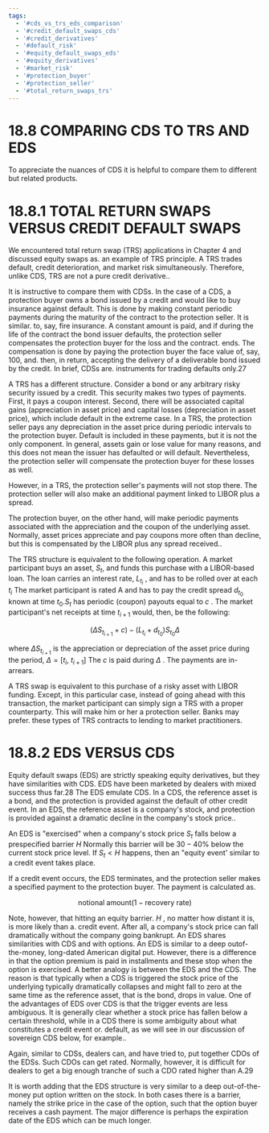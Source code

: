 ```yaml
---
tags:
  - '#cds_vs_trs_eds_comparison'
  - '#credit_default_swaps_cds'
  - '#credit_derivatives'
  - '#default_risk'
  - '#equity_default_swaps_eds'
  - '#equity_derivatives'
  - '#market_risk'
  - '#protection_buyer'
  - '#protection_seller'
  - '#total_return_swaps_trs'
---
```

# 18.8 COMPARING CDS TO TRS AND EDS  

To appreciate the nuances of CDS it is helpful to compare them to different but related products.  

# 18.8.1 TOTAL RETURN SWAPS VERSUS CREDIT DEFAULT SWAPS  

We encountered total return swap (TRS) applications in Chapter 4 and discussed equity swaps as. an example of TRS principle. A TRS trades default, credit deterioration, and market risk simultaneously. Therefore, unlike CDS, TRS are not a pure credit derivative..  

It is instructive to compare them with CDSs. In the case of a CDS, a protection buyer owns a bond issued by a credit and would like to buy insurance against default. This is done by making constant periodic payments during the maturity of the contract to the protection seller. It is similar. to, say, fire insurance. A constant amount is paid, and if during the life of the contract the bond issuer defaults, the protection seller compensates the protection buyer for the loss and the contract. ends. The compensation is done by paying the protection buyer the face value of, say, 100, and. then, in return, accepting the delivery of a deliverable bond issued by the credit. In brief, CDSs are. instruments for trading defaults only.27  

A TRS has a different structure. Consider a bond or any arbitrary risky security issued by a credit. This security makes two types of payments. First, it pays a coupon interest. Second, there will be associated capital gains (appreciation in asset price) and capital losses (depreciation in asset price), which include default in the extreme case. In a TRS, the protection seller pays any depreciation in the asset price during periodic intervals to the protection buyer. Default is included in these payments, but it is not the only component. In general, assets gain or lose value for many reasons, and this does not mean the issuer has defaulted or will default. Nevertheless, the protection seller will compensate the protection buyer for these losses as well.  

However, in a TRS, the protection seller's payments will not stop there. The protection seller will also make an additional payment linked to LIBOR plus a spread.  

The protection buyer, on the other hand, will make periodic payments associated with the appreciation and the coupon of the underlying asset. Normally, asset prices appreciate and pay coupons more often than decline, but this is compensated by the LIBOR plus any spread received..  

The TRS structure is equivalent to the following operation. A market participant buys an asset, $S_{t},$ and funds this purchase with a LIBOR-based loan. The loan carries an interest rate, $L_{t_{i}}$ , and has to be rolled over at each $t_{i}$ The market participant is rated A and has to pay the credit spread $d_{t_{0}}$ known at time $t_{0}.S_{t}$ has periodic (coupon) payouts equal to $c$ . The market participant's net receipts at time $t_{i+1}$ would, then, be the following:  

$$
\left(\Delta S_{t_{i+1}}+c\right)-\left(L_{t_{i}}+d_{t_{0}}\right)S_{t_{0}}\Delta
$$  

where $\Delta S_{t_{i+1}}$ is the appreciation or depreciation of the asset price during the period, $\Delta=[t_{i},~t_{i+1}]$ The $c$ is paid during $\Delta$ . The payments are in-arrears.  

A TRS swap is equivalent to this purchase of a risky asset with LIBOR funding. Except, in this particular case, instead of going ahead with this transaction, the market participant can simply sign a TRS with a proper counterparty. This will make him or her a protection seller. Banks may prefer. these types of TRS contracts to lending to market practitioners.  

# 18.8.2 EDS VERSUS CDS  

Equity default swaps (EDS) are strictly speaking equity derivatives, but they have similarities with CDS. EDS have been marketed by dealers with mixed success thus far.28 The EDS emulate CDS. In a CDS, the reference asset is a bond, and the protection is provided against the default of other credit event. In an EDS, the reference asset is a company's stock, and protection is provided against a dramatic decline in the company's stock price..  

An EDS is "exercised" when a company's stock price $S_{t}$ falls below a prespecified barrier $H$ Normally this barrier will be $30-40\%$ below the current stock price level. If $S_{t}<H$ happens, then an "equity event' similar to a credit event takes place.  

If a credit event occurs, the EDS terminates, and the protection seller makes a specified payment to the protection buyer. The payment is calculated as.  

$$
\mathrm{notional~amount}(1-\mathrm{recovery~rate})
$$  

Note, however, that hitting an equity barrier. $H$ , no matter how distant it is, is more likely than a. credit event. After all, a company's stock price can fall dramatically without the company going bankrupt. An EDS shares similarities with CDS and with options. An EDS is similar to a deep outof-the-money, long-dated American digital put. However, there is a difference in that the option premium is paid in installments and these stop when the option is exercised. A better analogy is between the EDS and the CDS. The reason is that typically when a CDS is triggered the stock price of the underlying typically dramatically collapses and might fall to zero at the same time as the reference asset, that is the bond, drops in value. One of the advantages of EDS over CDS is that the trigger events are less ambiguous. It is generally clear whether a stock price has fallen below a certain threshold, while in a CDS there is some ambiguity about what constitutes a credit event or. default, as we will see in our discussion of sovereign CDS below, for example..  

Again, similar to CDSs, dealers can, and have tried to, put together CDOs of the EDSs. Such CDOs can get rated. Normally, however, it is difficult for dealers to get a big enough tranche of such a CDO rated higher than A.29  

It is worth adding that the EDS structure is very similar to a deep out-of-the-money put option written on the stock. In both cases there is a barrier, namely the strike price in the case of the option, such that the option buyer receives a cash payment. The major difference is perhaps the expiration date of the EDS which can be much longer.  
